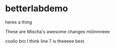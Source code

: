# betterlabdemo
heres a thing

These are Mischa's awesome changes
miiiinnneee

coolio bro I think line 7 is theeeee best 
